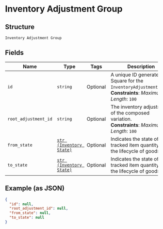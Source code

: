 
# Inventory Adjustment Group

## Structure

`Inventory Adjustment Group`

## Fields

| Name | Type | Tags | Description |
|  --- | --- | --- | --- |
| `id` | `string` | Optional | A unique ID generated by Square for the<br>`InventoryAdjustmentGroup`.<br>**Constraints**: *Maximum Length*: `100` |
| `root_adjustment_id` | `string` | Optional | The inventory adjustment of the composed variation.<br>**Constraints**: *Maximum Length*: `100` |
| `from_state` | [`str (Inventory State)`](../../doc/models/inventory-state.md) | Optional | Indicates the state of a tracked item quantity in the lifecycle of goods. |
| `to_state` | [`str (Inventory State)`](../../doc/models/inventory-state.md) | Optional | Indicates the state of a tracked item quantity in the lifecycle of goods. |

## Example (as JSON)

```json
{
  "id": null,
  "root_adjustment_id": null,
  "from_state": null,
  "to_state": null
}
```


